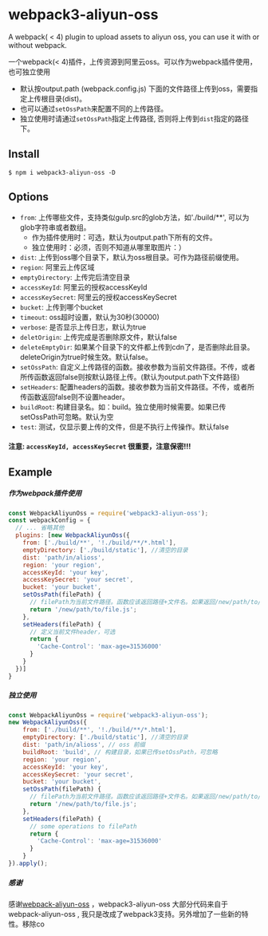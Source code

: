 
# webpack3-aliyun-oss
A webpack( < 4) plugin to upload assets to aliyun oss, you can use it with or without webpack.

一个webpack(< 4)插件，上传资源到阿里云oss。可以作为webpack插件使用，也可独立使用

- 默认按output.path (webpack.config.js) 下面的文件路径上传到oss，需要指定上传根目录(dist)。
- 也可以通过`setOssPath`来配置不同的上传路径。
- 独立使用时请通过`setOssPath`指定上传路径, 否则将上传到`dist`指定的路径下。

Install
------------------------
```shell
$ npm i webpack3-aliyun-oss -D
```

Options
------------------------

- `from`: 上传哪些文件，支持类似gulp.src的glob方法，如'./build/**', 可以为glob字符串或者数组。
    - 作为插件使用时：可选，默认为output.path下所有的文件。
    - 独立使用时：必须，否则不知道从哪里取图片：）
- `dist`: 上传到oss哪个目录下，默认为oss根目录。可作为路径前缀使用。
- `region`: 阿里云上传区域
- `emptyDirectory`: 上传完后清空目录
- `accessKeyId`: 阿里云的授权accessKeyId
- `accessKeySecret`: 阿里云的授权accessKeySecret
- `bucket`: 上传到哪个bucket
- `timeout`: oss超时设置，默认为30秒(30000)
- `verbose`: 是否显示上传日志，默认为true
- `deletOrigin`: 上传完成是否删除原文件，默认false
- `deleteEmptyDir`: 如果某个目录下的文件都上传到cdn了，是否删除此目录。deleteOrigin为true时候生效。默认false。
- `setOssPath`: 自定义上传路径的函数。接收参数为当前文件路径。不传，或者所传函数返回false则按默认路径上传。(默认为output.path下文件路径)
- `setHeaders`: 配置headers的函数。接收参数为当前文件路径。不传，或者所传函数返回false则不设置header。
- `buildRoot`: 构建目录名。如：build。独立使用时候需要。如果已传setOssPath可忽略。默认为空
- `test`: 测试，仅显示要上传的文件，但是不执行上传操作。默认false

#### 注意: `accessKeyId, accessKeySecret` 很重要，注意保密!!!

Example
------------------------

##### 作为webpack插件使用
```javascript
const WebpackAliyunOss = require('webpack3-aliyun-oss');
const webpackConfig = {
  // ... 省略其他
  plugins: [new WebpackAliyunOss({
    from: ['./build/**', '!./build/**/*.html'],
    emptyDirectory: ['./build/static'], //清空的目录
    dist: 'path/in/alioss',
    region: 'your region',
    accessKeyId: 'your key',
    accessKeySecret: 'your secret',
    bucket: 'your bucket',
    setOssPath(filePath) {
      // filePath为当前文件路径。函数应该返回路径+文件名。如果返回/new/path/to/file.js，则最终上传路径为 path/in/alioss/new/path/to/file.js
      return '/new/path/to/file.js';
    },
    setHeaders(filePath) {
      // 定义当前文件header，可选
      return {
        'Cache-Control': 'max-age=31536000'
      }
    }
  })]
}
```

##### 独立使用

```javascript
const WebpackAliyunOss = require('webpack3-aliyun-oss');
new WebpackAliyunOss({
    from: ['./build/**', '!./build/**/*.html'],
    emptyDirectory: ['./build/static'], //清空的目录
    dist: 'path/in/alioss', // oss 前缀
    buildRoot: 'build', // 构建目录，如果已传setOssPath，可忽略
    region: 'your region',
    accessKeyId: 'your key',
    accessKeySecret: 'your secret',
    bucket: 'your bucket',
    setOssPath(filePath) {
      // filePath为当前文件路径。函数应该返回路径+文件名。如果返回/new/path/to/file.js，则最终上传路径为 path/in/alioss/new/path/to/file.js
      return '/new/path/to/file.js';
    },
    setHeaders(filePath) {
      // some operations to filePath
      return {
        'Cache-Control': 'max-age=31536000'
      }
    }
}).apply(); 
```   

##### 感谢 

感谢[webpack-aliyun-oss](https://github.com/gp5251/webpack-aliyun-oss) ，webpack3-aliyun-oss 大部分代码来自于webpack-aliyun-oss , 我只是改成了webpack3支持。另外增加了一些新的特性。移除co
